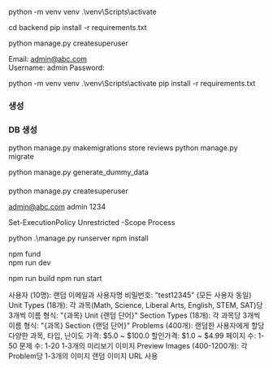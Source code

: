
python -m venv venv
 .\venv\Scripts\activate

cd backend
pip install -r requirements.txt  

python manage.py createsuperuser

Email: admin@abc.com   
Username: admin
Password: 

python -m venv venv 
.\venv\Scripts\activate
pip install -r requirements.txt  


###  생성 


### DB 생성
python manage.py makemigrations store reviews
python manage.py migrate

python manage.py generate_dummy_data

#### 
python manage.py createsuperuser

admin@abc.com
admin
1234 

Set-ExecutionPolicy Unrestricted -Scope Process


python .\manage.py runserver 
npm install   

npm fund  
npm run dev 

npm run build
npm run start


사용자 (10명):
랜덤 이메일과 사용자명
비밀번호: "test12345" (모든 사용자 동일)
Unit Types (18개):
각 과목(Math, Science, Liberal Arts, English, STEM, SAT)당 3개씩
이름 형식: "{과목} Unit {랜덤 단어}"
Section Types (18개):
각 과목당 3개씩
이름 형식: "{과목} Section {랜덤 단어}"
Problems (400개):
랜덤한 사용자에게 할당
다양한 과목, 타입, 난이도
가격: $5.0 ~ $100.0
할인가격: $1.0 ~ $4.99
페이지 수: 1-50
문제 수: 1-20
1-3개의 미리보기 이미지
Preview Images (400-1200개):
각 Problem당 1-3개의 이미지
랜덤 이미지 URL 사용


